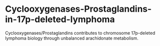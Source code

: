 # Cyclooxygenases-Prostaglandins-in-17p-deleted-lymphoma
Cyclooxygenases/Prostaglandins contributes to chromosome 17p-deleted lymphoma biology through unbalanced arachidonate metabolism.
